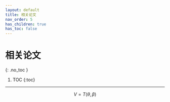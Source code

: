 ```yaml
---
layout: default
title: 相关论文
nav_order: 5
has_children: true
has_toc: false
---
```


# 相关论文
{: .no_toc }

1. TOC
{:toc}
---

$$
V = T(\theta, \beta)
$$
